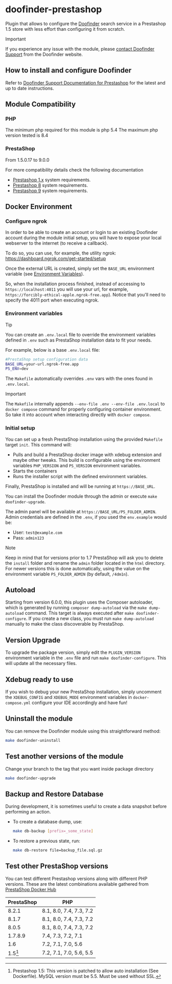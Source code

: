 # doofinder-prestashop

Plugin that allows to configure the [Doofinder](https://www.doofinder.com) search service in a Prestashop 1.5 store with less effort than configuring it from scratch.

> [!IMPORTANT]
> If you experience any issue with the module, please [contact Doofinder Support](https://support.doofinder.com/pages/contact-us) from the Doofinder website.

## How to install and configure Doofinder

Refer to [Doofinder Support Documentation for Prestashop](https://support.doofinder.com/plugins/prestashop/installation-guide/installation-steps-prestashop) for the latest and up to date instructions.

## Module Compatibility

### PHP

The minimum php required for this module is php 5.4
The maximum php version tested is 8.4

### PrestaShop

From 1.5.0.17 to 9.0.0

For more compatibility details check the following documentation

- [Prestashop 1.x](https://devdocs.prestashop-project.org/1.7/basics/installation/system-requirements/) system requirements.
- [Prestashop 8](https://devdocs.prestashop-project.org/8/basics/installation/system-requirements/) system requirements.
- [Prestashop 9](https://devdocs.prestashop-project.org/9/basics/installation/system-requirements/) system requirements.

## Docker Environment

### Configure ngrok

In order to be able to create an account or login to an existing Doofinder account during the module initial setup, you will have to expose your local webserver to the internet (to receive a callback).

To do so, you can use, for example, the utility ngrok: https://dashboard.ngrok.com/get-started/setup

Once the external URL is created, simply set the `BASE_URL` environment variable (see [Environment Variables](#environment-variables)).

So, when the installation process finished, instead of accessing to `https://localhost:4011` you will use your url, for example, `https://forcibly-ethical-apple.ngrok-free.app`).
Notice that you'll need to specify the 4011 port when executing ngrok.

### Environment variables

> [!TIP]
> You can create an `.env.local` file to override the environment variables defined in `.env` such as PrestaShop installation data to fit your needs.

For example, below is a base `.env.local` file:

```bash
#PrestaShop setup configuration data
BASE_URL=your-url.ngrok-free.app
PS_ENV=dev

```

The `Makefile` automatically overrides `.env` vars with the ones found in `.env.local`.

> [!IMPORTANT]
> The `Makefile` internally appends `--env-file .env --env-file .env.local` to `docker compose` command for properly configuring container environment. So take it into account when interacting directly with `docker compose`.

### Initial setup

You can set up a fresh PrestaShop installation using the provided `Makefile` target `init`. This command will:

- Pulls and build a PrestaShop docker image with xdebug extension and maybe other tweaks. This build is configurable using the environment variables `PHP_VERSION` and `PS_VERSION` environment variables.
- Starts the containers
- Runs the installer script with the defined environment variables.

Finally, PrestaShop is installed and will be running at `https://BASE_URL`.

You can install the Doofinder module through the admin or execute `make doofinder-upgrade`.

The admin panel will be available at `https://BASE_URL/PS_FOLDER_ADMIN`. Admin credentials are defined in the `.env`, if you used the `env.example` would be:

- User: `test@example.com`
- Pass: `admin123`

> [!NOTE]
> Keep in mind that for versions prior to 1.7 PrestaShop will ask you to delete the `install` folder and rename the `admin` folder located in the `html` directory.
> For newer versions this is done automatically, using the value on the environment variable `PS_FOLDER_ADMIN` (by default, `/4dm1n`).

## Autoload

Starting from version 6.0.0, this plugin uses the Composer autoloader, which is generated by running `composer dump-autoload` via the `make dump-autoload` command. This target is always executed after `make doofinder-configure`. If you create a new class, you must run `make dump-autoload` manually to make the class discoverable by PrestaShop.

## Version Upgrade

To upgrade the package version, simply edit the `PLUGIN_VERSION` environment variable in the `.env` file and run `make doofinder-configure`. This will update all the necessary files.

## Xdebug ready to use

If you wish to debug your new PrestaShop installation, simply uncomment the `XDEBUG_CONFIG` and `XDEBUG_MODE` environment variables in `docker-compose.yml` configure your IDE accordingly and have fun!

## Uninstall the module

You can remove the Doofinder module using this straightforward method:

```sh
make doofinder-uninstall
```

## Test another versions of the module

Change your branch to the tag that you want inside package directory

```sh
make doofinder-upgrade
```

## Backup and Restore Database

During development, it is sometimes useful to create a data snapshot before performing an action.

- To create a database dump, use:
  ```sh
  make db-backup [prefix=_some_state]
  ```
- To restore a previous state, run:
  ```sh
  make db-restore file=backup_file.sql.gz
  ```

## Test other PrestaShop versions

You can test different Prestashop versions along with different PHP versions. These are the latest combinations available gathered from [PrestaShop Docker Hub](https://hub.docker.com/r/prestashop/prestashop/tags)

| PrestaShop | PHP                     |
| ---------- | ----------------------- |
| 8.2.1      | 8.1, 8.0, 7.4, 7.3, 7.2 |
| 8.1.7      | 8.1, 8.0, 7.4, 7.3, 7.2 |
| 8.0.5      | 8.1, 8.0, 7.4, 7.3, 7.2 |
| 1.7.8.9    | 7.4, 7.3, 7.2, 7.1      |
| 1.6        | 7.2, 7.1, 7.0, 5.6      |
| 1.5[^ps15] | 7.2, 7.1, 7.0, 5.6, 5.5 |

[^ps15]: Prestashop 1.5: This version is patched to allow auto installation (See Dockerfile). MySQL version must be 5.5. Must be used without SSL.
